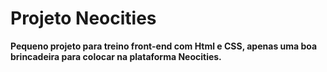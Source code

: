 # Projeto Neocities

__Pequeno projeto para treino front-end com Html e CSS, apenas uma boa brincadeira para colocar na plataforma Neocities.__